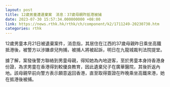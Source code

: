 ```yaml
---
layout: post
title: 12歲男童遭遺棄案　消息：37歲母親昨抵港被捕
date: 2023-07-30 15:57:34.000000000 +08:00
link: https://news.rthk.hk/rthk/ch/component/k2/1711249-20230730.htm
categories: rthk
---
```


12歲男童本月21日被遺棄案件，消息指，其居住在江西的37歲母親昨日乘坐高鐵抵港後，被警方以涉嫌虐兒拘捕，被捕人將被起訴，明日在九龍城裁判法院提堂。

據了解，案發後警方聯絡到男童母親，得知她為內地遊客，至於男童本身持香港身份證，為求男童在香港得到較優良教育，因此遺棄兒子在廣華醫院，其後折返內地。該母親早前向警方表示願意返回香港，直至取得簽證在昨晚乘坐高鐵來港，她在抵港後被捕。

